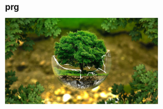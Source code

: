 # prg
![naturaleza.jpg](https://github.com/Yammy468/entornos/blob/main/images/naturaleza.jpg?raw=true)
